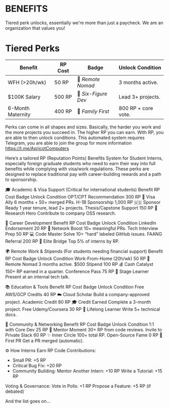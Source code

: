 # BENEFITS
Tiered perk unlocks, essentially we're more than just a paycheck. We are an organization that values you!

# Tiered Perks  
| Benefit                | RP Cost  | Badge               | Unlock Condition         |  
|------------------------|----------|---------------------|--------------------------|  
| WFH (>20h/wk)          | 50 RP    | 🏡 *Remote Nomad*   | 3 months active.         |  
| $100K Salary           | 500 RP   | 💎 *Six-Figure Dev* | Lead 3+ projects.        |  
| 6-Month Maternity      | 400 RP   | 🌸 *Family First*   | 800 RP + core vote.      |  

Perks can come in all shapes and sizes. Basically, the harder you work and the more projects you succeed in. The higher RP you can earn. With RP, you are able to then unlock conditions. This automated system requires Telegram, you are able to join the group for more information https://t.me/ApricotComputers

Here’s a tailored RP (Reputation Points) Benefits System for Student Interns, especially foreign graduate students who need to earn their way into full benefits while complying with visa/work regulations. These perks are designed to replace traditional pay with career-building rewards and a path to sponsorship.

🎓 Academic & Visa Support
(Critical for international students)
Benefit	RP Cost	Badge	Unlock Condition
OPT/CPT Recommendation	300 RP	🛂 Visa Ally	6 months + 50+ merged PRs.
H-1B Sponsorship	1,000 RP	🇺🇸 Sponsor Ready	1 year tenure, lead 2+ projects.
Thesis/Capstone Support	150 RP	📖 Research Hero	Contribute to company OSS research.

💼 Career Development
Benefit	RP Cost	Badge	Unlock Condition
LinkedIn Endorsement	20 RP	🔗 Network Boost	10+ meaningful PRs.
Tech Interview Prep	50 RP	💻 Code Master	Solve 10+ “hard” labeled GitHub issues.
FAANG Referral	200 RP	🚀 Elite Bridge	Top 5% of interns by RP.

🌍 Remote Work & Stipends
(For students needing financial support)
Benefit	RP Cost	Badge	Unlock Condition
Work-From-Home (20h/wk)	50 RP	🏡 Remote Nomad	3 months active.
$500 Stipend	100 RP	💰 Cash Catalyst	150+ RP earned in a quarter.
Conference Pass	75 RP	🎤 Stage Learner	Present at an internal tech talk.

📚 Education & Tools
Benefit	RP Cost	Badge	Unlock Condition
Free AWS/GCP Credits	40 RP	☁️ Cloud Scholar	Build a company-approved project.
Academic Credit	80 RP	🎓 Credit Earned	Complete a 3-month project.
Free Udemy/Coursera	30 RP	🧠 Lifelong Learner	Write 5+ technical docs.

🤝 Community & Networking
Benefit	RP Cost	Badge	Unlock Condition
1:1 with Core Dev	25 RP	👥 Mentor Moment	30+ RP from code reviews.
Invite to Private Slack	60 RP	✨ Inner Circle	100+ total RP.
Open-Source Fame	0 RP	🌟 First PR	Get a PR merged (automatic).

⚙️ How Interns Earn RP
Code Contributions:
- Small PR: +5 RP
- Critical Bug Fix: +20 RP
- Community Building:
Mentor Another Intern: +10 RP
Write a Tutorial: +15 RP

Voting & Governance:
Vote in Polls: +1 RP
Propose a Feature: +5 RP (if debated)

And the list goes on...
